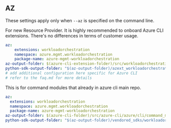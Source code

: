 ## AZ

These settings apply only when `--az` is specified on the command line.

For new Resource Provider. It is highly recommended to onboard Azure CLI extensions. There's no differences in terms of customer usage. 

``` yaml $(az) && $(target-mode) != 'core'
az:
    extensions: workloadorchestration
    namespace: azure.mgmt.workloadorchestration
    package-name: azure-mgmt-workloadorchestration
az-output-folder: $(azure-cli-extension-folder)/src/workloadorchestration
python-sdk-output-folder: "$(az-output-folder)/azext_workloadorchestration/vendored_sdks/workloadorchestration"
# add additional configuration here specific for Azure CLI
# refer to the faq.md for more details
```



This is for command modules that already in azure cli main repo. 
``` yaml $(az) && $(target-mode) == 'core'
az:
  extensions: workloadorchestration
  namespace: azure.mgmt.workloadorchestration
  package-name: azure-mgmt-workloadorchestration
az-output-folder: $(azure-cli-folder)/src/azure-cli/azure/cli/command_modules/workloadorchestration
python-sdk-output-folder: "$(az-output-folder)/vendored_sdks/workloadorchestration"
``` 